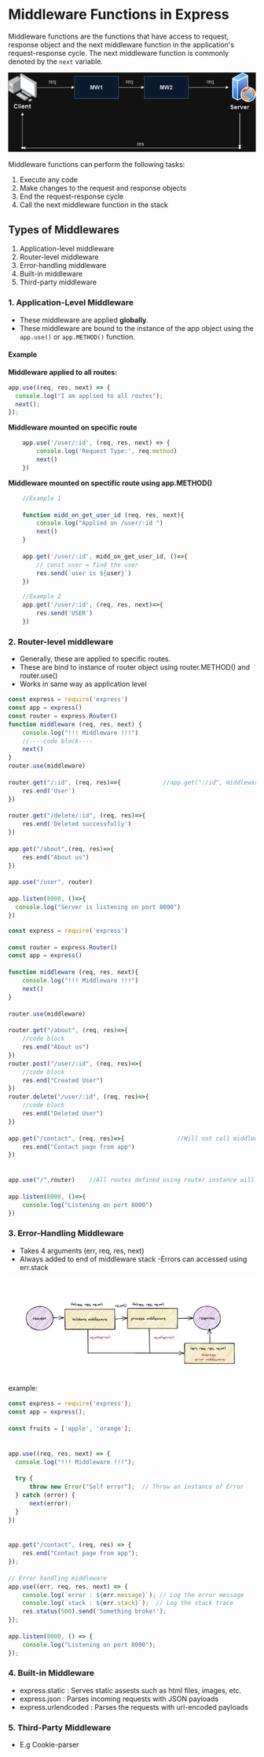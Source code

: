 # Middleware Functions in Express

Middleware functions are the functions that have access to request, response object and the next middleware function in the application's request-response cycle. The next middleware function is commonly denoted by the `next` variable.

![Middleware Architecture](https://github.com/AmirSaudagar55/NodeJS-30-days/blob/7348d71d0f71ef72cd945423fd8f8e8f559fd3cf/D10%20_Middlewares/middleware.drawio.png)

Middleware functions can perform the following tasks:
1. Execute any code
2. Make changes to the request and response objects
3. End the request-response cycle
4. Call the next middleware function in the stack

## Types of Middlewares

1. Application-level middleware
2. Router-level middleware
3. Error-handling middleware
4. Built-in middleware
5. Third-party middleware

### 1. Application-Level Middleware

- These middleware are applied **globally**.
- These middleware are bound to the instance of the app object using the `app.use()` or `app.METHOD()` function.

#### Example

**Middleware applied to all routes:**
```javascript
app.use((req, res, next) => {
  console.log("I am applied to all routes");
  next();
});
```


**Middleware mounted on specific route**
```javascript
    app.use('/user/:id', (req, res, next) => {
        console.log('Request Type:', req.method)
        next()
    })
```
    
**Middleware mounted on spectific route using app.METHOD()**
```javascript
    //Example 1

    function midd_on_get_user_id (req, res, next){
        console.log("Applied on /user/:id ")
        next()
    }

    app.get('/user/:id', midd_on_get_user_id, ()=>{
        // const user = find the user
        res.send(`user is ${user}`)
    })
```

    
    
```javascript
    //Example 2
    app.get('/user/:id', (req, res, next)=>{
        res.send('USER')
    })
```

### 2. Router-level middleware
- Generally, these are applied to specific routes.
- These are bind to instance of router object using router.METHOD() and router.use() 
- Works in same way as application level



```javascript
const express = require('express')
const app = express()
const router = express.Router()
function middleware (req, res, next) {
    console.log("!!! Middleware !!!")
    //----code block----
    next()
}
router.use(middleware)

router.get("/:id", (req, res)=>{            //app.get(":/id", middleware, (req, res)=>{})   ---> this will be not a good practice if there are more such routes 
    res.end('User')
})

router.get("/delete/:id", (req, res)=>{
    res.end('Deleted successfully')
})

app.get("/about",(req, res)=>{
    res.end("About us")
})

app.use("/user", router)

app.listen(8000, ()=>{
  console.log("Server is listening on port 8000")
})
```

```javascript
const express = require('express')

const router = express.Router()
const app = express()

function middleware (req, res, next){
    console.log("!!! Middleware !!!")
    next()
}

router.use(middleware)

router.get("/about", (req, res)=>{
    //code block
    res.end("About us")
})
router.post("/user/:id", (req, res)=>{
    //code block
    res.end("Created User")
})
router.delete("/user/:id", (req, res)=>{
    //code block
    res.end("Deleted User")
})

app.get("/contact", (req, res)=>{               //Will not call middleware()
    res.end("Contact page from app")
})


app.use("/",router)    //All routes defined using router instance will call middleware()

app.listen(8000, ()=>{
    console.log("Listening on port 8000")
})
```

### 3. Error-Handling Middleware
- Takes 4 arguments (err, req, res, next)
- Always added to end of middleware stack
-Errors can accessed using err.stack

![Middleware Architecture](https://github.com/AmirSaudagar55/NodeJS-30-days/blob/7348d71d0f71ef72cd945423fd8f8e8f559fd3cf/D10%20_Middlewares/Error_handler_middleware.jpg)
example:
```javascript
const express = require('express');
const app = express();

const fruits = ['apple', 'orange'];


app.use((req, res, next) => {
  console.log("!!! Middleware !!!");

  try {
      throw new Error("Self error");  // Throw an instance of Error
  } catch (error) {
      next(error);
  }
})


app.get("/contact", (req, res) => {
    res.end("Contact page from app");
});

// Error handling middleware
app.use((err, req, res, next) => {
    console.log(`error : ${err.message}`); // Log the error message
    console.log(`stack : ${err.stack}`);  // Log the stack trace
    res.status(500).send('Something broke!');
});

app.listen(8000, () => {
    console.log("Listening on port 8000");
});

```

### 4. Built-in Middleware 
- express.static : Serves static assests such as html files, images, etc.
- express.json : Parses incoming requests with JSON payloads
- express.urlendcoded : Parses the requests with url-encoded payloads

### 5. Third-Party Middleware
- E.g Cookie-parser